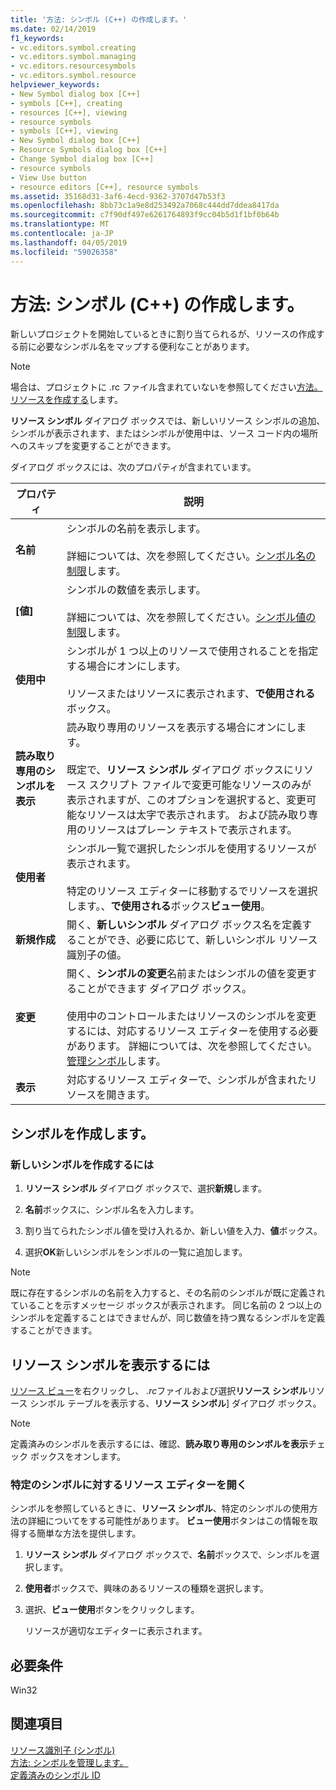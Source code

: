 ```yaml
---
title: '方法: シンボル (C++) の作成します。'
ms.date: 02/14/2019
f1_keywords:
- vc.editors.symbol.creating
- vc.editors.symbol.managing
- vc.editors.resourcesymbols
- vc.editors.symbol.resource
helpviewer_keywords:
- New Symbol dialog box [C++]
- symbols [C++], creating
- resources [C++], viewing
- resource symbols
- symbols [C++], viewing
- New Symbol dialog box [C++]
- Resource Symbols dialog box [C++]
- Change Symbol dialog box [C++]
- resource symbols
- View Use button
- resource editors [C++], resource symbols
ms.assetid: 35168d31-3af6-4ecd-9362-3707d47b53f3
ms.openlocfilehash: 8bb73c1a9e8d253492a7068c444dd7ddea8417da
ms.sourcegitcommit: c7f90df497e6261764893f9cc04b5d1f1bf0b64b
ms.translationtype: MT
ms.contentlocale: ja-JP
ms.lasthandoff: 04/05/2019
ms.locfileid: "59026358"
---
```

# <a name="how-to-create-symbols-c"></a>方法: シンボル (C++) の作成します。

新しいプロジェクトを開始しているときに割り当てられるが、リソースの作成する前に必要なシンボル名をマップする便利なことがあります。

> [!NOTE]
> 場合は、プロジェクトに .rc ファイル含まれていないを参照してください[方法。リソースを作成する](../windows/how-to-create-a-resource-script-file.md)します。

**リソース シンボル** ダイアログ ボックスでは、新しいリソース シンボルの追加、シンボルが表示されます、またはシンボルが使用中は、ソース コード内の場所へのスキップを変更することができます。

ダイアログ ボックスには、次のプロパティが含まれています。

|プロパティ|説明|
|--------------------------|------------------------------------------|
|**名前**|シンボルの名前を表示します。<br/><br/>詳細については、次を参照してください。[シンボル名の制限](../windows/symbol-name-restrictions.md)します。|
|**[値]**|シンボルの数値を表示します。<br/><br/>詳細については、次を参照してください。[シンボル値の制限](../windows/symbol-value-restrictions.md)します。|
|**使用中**|シンボルが 1 つ以上のリソースで使用されることを指定する場合にオンにします。<br/><br/>リソースまたはリソースに表示されます、**で使用される**ボックス。|
|**読み取り専用のシンボルを表示**|読み取り専用のリソースを表示する場合にオンにします。<br/><br/>既定で、**リソース シンボル** ダイアログ ボックスにリソース スクリプト ファイルで変更可能なリソースのみが表示されますが、このオプションを選択すると、変更可能なリソースは太字で表示されます。 および読み取り専用のリソースはプレーン テキストで表示されます。|
|**使用者**|シンボル一覧で選択したシンボルを使用するリソースが表示されます。<br/><br/>特定のリソース エディターに移動するでリソースを選択します。、**で使用される**ボックス**ビュー使用**。|
|**新規作成**|開く、**新しいシンボル** ダイアログ ボックス名を定義することができ、必要に応じて、新しいシンボル リソース識別子の値。|
|**変更**|開く、**シンボルの変更**名前またはシンボルの値を変更することができます ダイアログ ボックス。<br/><br/>使用中のコントロールまたはリソースのシンボルを変更するには、対応するリソース エディターを使用する必要があります。 詳細については、次を参照してください。[管理シンボル](../windows/changing-unassigned-symbols.md)します。|
|**表示**|対応するリソース エディターで、シンボルが含まれたリソースを開きます。|

## <a name="create-symbols"></a>シンボルを作成します。

### <a name="to-create-a-new-symbol"></a>新しいシンボルを作成するには

1. **リソース シンボル** ダイアログ ボックスで、選択**新規**します。

1. **名前**ボックスに、シンボル名を入力します。

1. 割り当てられたシンボル値を受け入れるか、新しい値を入力、**値**ボックス。

1. 選択**OK**新しいシンボルをシンボルの一覧に追加します。

> [!NOTE]
> 既に存在するシンボルの名前を入力すると、その名前のシンボルが既に定義されていることを示すメッセージ ボックスが表示されます。 同じ名前の 2 つ以上のシンボルを定義することはできませんが、同じ数値を持つ異なるシンボルを定義することができます。

## <a name="to-view-resource-symbols"></a>リソース シンボルを表示するには

[リソース ビュー](how-to-create-a-resource-script-file.md#create-resources)を右クリックし、 *.rc*ファイルおよび選択**リソース シンボル**リソース シンボル テーブルを表示する、**リソース シンボル**] ダイアログ ボックス。

> [!NOTE]
> 定義済みのシンボルを表示するには、確認、**読み取り専用のシンボルを表示**チェック ボックスをオンします。

### <a name="to-open-the-resource-editor-for-a-given-symbol"></a>特定のシンボルに対するリソース エディターを開く

シンボルを参照しているときに、**リソース シンボル**、特定のシンボルの使用方法の詳細についてをする可能性があります。 **ビュー使用**ボタンはこの情報を取得する簡単な方法を提供します。

1. **リソース シンボル** ダイアログ ボックスで、**名前**ボックスで、シンボルを選択します。

1. **使用者**ボックスで、興味のあるリソースの種類を選択します。

1. 選択、**ビュー使用**ボタンをクリックします。

   リソースが適切なエディターに表示されます。

## <a name="requirements"></a>必要条件

Win32

## <a name="see-also"></a>関連項目

[リソース識別子 (シンボル)](../windows/symbols-resource-identifiers.md)<br/>
[方法: シンボルを管理します。](../windows/changing-a-symbol-or-symbol-name-id.md)<br/>
[定義済みのシンボル ID](../windows/predefined-symbol-ids.md)<br/>